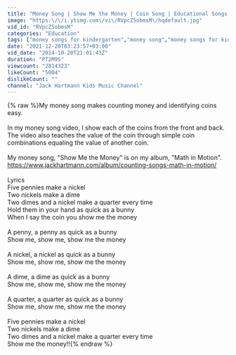 ```yaml
---
title: "Money Song | Show Me the Money | Coin Song | Educational Songs | Jack Hartmann"
image: "https:\/\/i.ytimg.com\/vi\/RVpcZ5obmsM\/hqdefault.jpg"
vid_id: "RVpcZ5obmsM"
categories: "Education"
tags: ["money songs for kindergarten","money song","money songs for kids"]
date: "2021-12-20T03:23:57+03:00"
vid_date: "2014-10-20T21:01:43Z"
duration: "PT2M9S"
viewcount: "2814323"
likeCount: "5004"
dislikeCount: ""
channel: "Jack Hartmann Kids Music Channel"
---
```

{% raw %}My money song makes counting money and identifying coins easy. <br /><br />In my money song video, I show each of the coins from the front and back. The video also teaches the value of the coin through simple coin combinations equaling the value of another coin. <br /><br />My money song, &quot;Show Me the Money&quot; is on my album, &quot;Math in Motion&quot;. <a rel="nofollow" target="blank" href="https://www.jackhartmann.com/album/counting-songs-math-in-motion/">https://www.jackhartmann.com/album/counting-songs-math-in-motion/</a><br /><br />Lyrics<br />Five pennies make a nickel<br />Two nickels make a dime<br />Two dimes and a nickel make a quarter every time<br />Hold them in your hand as quick as a bunny<br />When I say the coin you show me the money<br /><br />A penny, a penny as quick as a bunny<br />Show me, show me, show me the money<br /><br />A nickel, a nickel as quick as a bunny<br />Show me, show me, show me the money<br /><br />A dime, a dime as quick as a bunny<br />Show me, show me, show me the money<br /><br />A quarter, a quarter as quick as a bunny<br />Show me, show me, show me the money<br /><br />Five pennies make a nickel<br />Two nickels make a dime<br />Two dimes and a nickel make a quarter every time<br />Show me the money!!{% endraw %}
